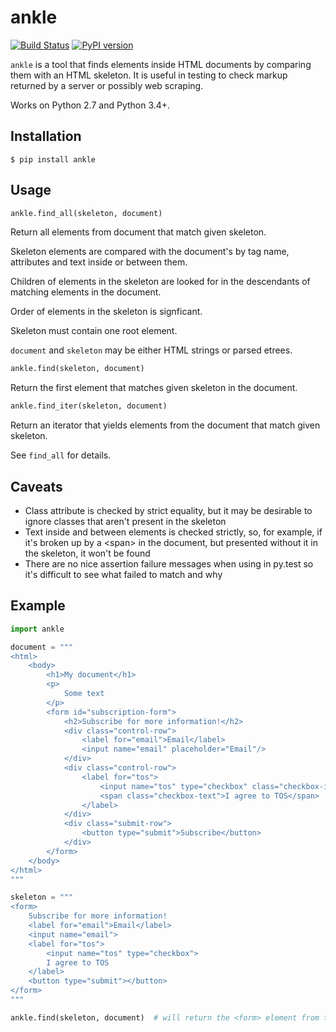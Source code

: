 ankle
=====

[![Build Status](https://travis-ci.org/despawnerer/ankle.svg?branch=master)](https://travis-ci.org/despawnerer/ankle)
[![PyPI version](https://badge.fury.io/py/ankle.svg)](https://badge.fury.io/py/ankle)

`ankle` is a tool that finds elements inside HTML documents by comparing them with an HTML skeleton. It is useful in testing to check markup returned by a server or possibly web scraping.

Works on Python 2.7 and Python 3.4+.


Installation
------------

	$ pip install ankle


Usage
-----

```python
ankle.find_all(skeleton, document)
```

Return all elements from document that match given skeleton.

Skeleton elements are compared with the document's by tag name,
attributes and text inside or between them.

Children of elements in the skeleton are looked for in the descendants of
matching elements in the document.

Order of elements in the skeleton is signficant.

Skeleton must contain one root element.

`document` and `skeleton` may be either HTML strings or parsed etrees.


```python
ankle.find(skeleton, document)
```

Return the first element that matches given skeleton in the document.


```python
ankle.find_iter(skeleton, document)
```

Return an iterator that yields elements from the document that
match given skeleton.

See `find_all` for details.


Caveats
-------

- Class attribute is checked by strict equality, but it may be desirable to ignore classes that aren't present in the skeleton
- Text inside and between elements is checked strictly, so, for example, if it's broken up by a \<span\> in the document, but presented without it in the skeleton, it won't be found
- There are no nice assertion failure messages when using in py.test so it's difficult to see what failed to match and why


Example
-------

```python
import ankle

document = """
<html>
	<body>
		<h1>My document</h1>
		<p>
			Some text
		</p>
		<form id="subscription-form">
			<h2>Subscribe for more information!</h2>
			<div class="control-row">
				<label for="email">Email</label>
				<input name="email" placeholder="Email"/>
			</div>
			<div class="control-row">
				<label for="tos">
					<input name="tos" type="checkbox" class="checkbox-input">
					<span class="checkbox-text">I agree to TOS</span>
				</label>
			</div>
			<div class="submit-row">
				<button type="submit">Subscribe</button>
			</div>
		</form>
	</body>
</html>
"""

skeleton = """
<form>
	Subscribe for more information!
	<label for="email">Email</label>
	<input name="email">
	<label for="tos">
		<input name="tos" type="checkbox">
		I agree to TOS
	</label>
	<button type="submit"></button>
</form>
"""

ankle.find(skeleton, document)  # will return the <form> element from the document
```
